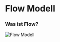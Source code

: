 # Flow Modell

### Was ist Flow?




![Flow Modell](https://upload.wikimedia.org/wikipedia/commons/f/f6/Challenge_vs_skill.svg "Flow Modell")




